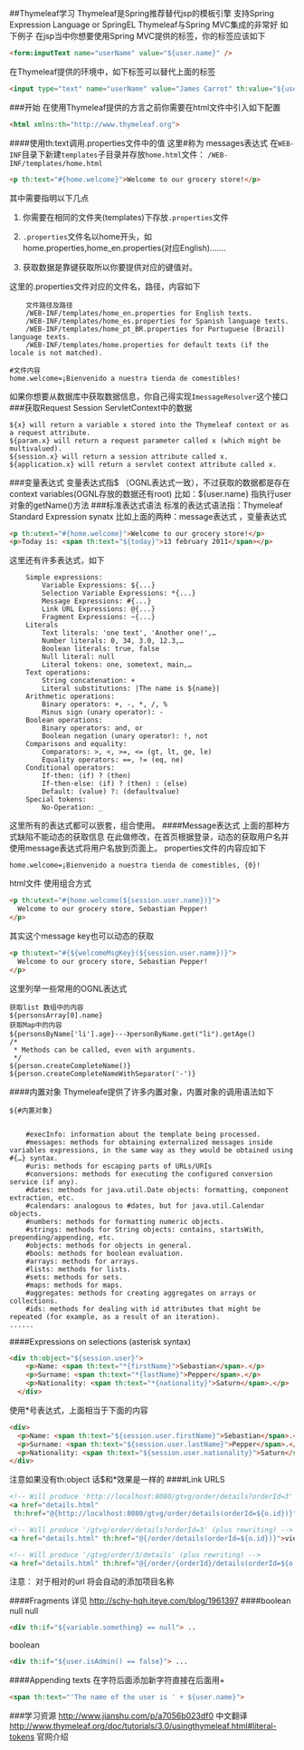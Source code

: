 ##Thymeleaf学习
Thymeleaf是Spring推荐替代jsp的模板引擎
支持Spring Expression Language or SpringEL
Thymeleaf与Spring MVC集成的非常好    如下例子
在jsp当中你想要使用Spring MVC提供的标签，你的标签应该如下
```html
<form:inputText name="userName" value="${user.name}" />
```
在Thymeleaf提供的环境中，如下标签可以替代上面的标签
```html
<input type="text" name="userName" value="James Carrot" th:value="${user.name}" />
```
###开始
在使用Thymeleaf提供的方言之前你需要在html文件中引入如下配置
```html
<html xmlns:th="http://www.thymeleaf.org">
```
####使用th:text调用.properties文件中的值
这里#称为 messages表达式
在`WEB-INF`目录下新建`templates`子目录并存放`home.html`文件：
`/WEB-INF/templates/home.html`
```html
<p th:text="#{home.welcome}">Welcome to our grocery store!</p>
```
其中需要指明以下几点
1. 你需要在相同的文件夹(templates)下存放`.properties`文件

2. `.properties`文件名以home开头，如 home.properties,home_en.properties(对应English).......

3. 获取数据是靠键获取所以你要提供对应的键值对。

  这里的.properties文件对应的文件名，路径，内容如下
```
	文件路径及路径
    /WEB-INF/templates/home_en.properties for English texts.
    /WEB-INF/templates/home_es.properties for Spanish language texts.
    /WEB-INF/templates/home_pt_BR.properties for Portuguese (Brazil) language texts.
    /WEB-INF/templates/home.properties for default texts (if the locale is not matched).
```
```properties
#文件内容
home.welcome=¡Bienvenido a nuestra tienda de comestibles!
```
如果你想要从数据库中获取数据信息，你自己得实现`ImessageResolver`这个接口
###获取Request Session ServletContext中的数据

```
${x} will return a variable x stored into the Thymeleaf context or as a request attribute.
${param.x} will return a request parameter called x (which might be 	  multivalued).
${session.x} will return a session attribute called x.
${application.x} will return a servlet context attribute called x.
```
###变量表达式
变量表达式指$ （OGNL表达式一致），不过获取的数据都是存在context variables(OGNL存放的数据还有root)
比如：${user.name} 指执行user对象的getName()方法
###标准表达式语法
标准的表达式语法指：Thymeleaf Standard Expression synatx
比如上面的两种：message表达式 ，变量表达式
```html
<p th:utext="#{home.welcome}">Welcome to our grocery store!</p>
<p>Today is: <span th:text="${today}">13 february 2011</span></p>
```
这里还有许多表达式，如下
```
    Simple expressions:
        Variable Expressions: ${...}
        Selection Variable Expressions: *{...}
        Message Expressions: #{...}
        Link URL Expressions: @{...}
        Fragment Expressions: ~{...}
    Literals
        Text literals: 'one text', 'Another one!',…
        Number literals: 0, 34, 3.0, 12.3,…
        Boolean literals: true, false
        Null literal: null
        Literal tokens: one, sometext, main,…
    Text operations:
        String concatenation: +
        Literal substitutions: |The name is ${name}|
    Arithmetic operations:
        Binary operators: +, -, *, /, %
        Minus sign (unary operator): -
    Boolean operations:
        Binary operators: and, or
        Boolean negation (unary operator): !, not
    Comparisons and equality:
        Comparators: >, <, >=, <= (gt, lt, ge, le)
        Equality operators: ==, != (eq, ne)
    Conditional operators:
        If-then: (if) ? (then)
        If-then-else: (if) ? (then) : (else)
        Default: (value) ?: (defaultvalue)
    Special tokens:
        No-Operation: _
```
这里所有的表达式都可以嵌套，组合使用。
####Message表达式
上面的那种方式缺陷不能动态的获取信息
在此做修改，在首页根据登录，动态的获取用户名并使用message表达式将用户名放到页面上。
properties文件的内容应如下
```properties
home.welcome=¡Bienvenido a nuestra tienda de comestibles, {0}!
```
html文件 使用组合方式
```html
<p th:utext="#{home.welcome(${session.user.name})}">
  Welcome to our grocery store, Sebastian Pepper!
</p>
```
其实这个message key也可以动态的获取
```html
<p th:utext="#{${welcomeMsgKey}(${session.user.name})}">
  Welcome to our grocery store, Sebastian Pepper!
</p>
```
这里列举一些常用的OGNL表达式
```
获取list 数组中的内容
${personsArray[0].name}
获取Map中的内容
${personsByName['li'].age}---》personByName.get("li").getAge()
/*
 * Methods can be called, even with arguments.
 */
${person.createCompleteName()}
${person.createCompleteNameWithSeparator('-')}
```
####内置对象
Thymeleafe提供了许多内置对象，内置对象的调用语法如下

`${#内置对象}`
```

    #execInfo: information about the template being processed.
    #messages: methods for obtaining externalized messages inside variables expressions, in the same way as they would be obtained using #{…} syntax.
    #uris: methods for escaping parts of URLs/URIs
    #conversions: methods for executing the configured conversion service (if any).
    #dates: methods for java.util.Date objects: formatting, component extraction, etc.
    #calendars: analogous to #dates, but for java.util.Calendar objects.
    #numbers: methods for formatting numeric objects.
    #strings: methods for String objects: contains, startsWith, prepending/appending, etc.
    #objects: methods for objects in general.
    #bools: methods for boolean evaluation.
    #arrays: methods for arrays.
    #lists: methods for lists.
    #sets: methods for sets.
    #maps: methods for maps.
    #aggregates: methods for creating aggregates on arrays or collections.
    #ids: methods for dealing with id attributes that might be repeated (for example, as a result of an iteration).
......
```
####Expressions on selections (asterisk syntax)
```html
<div th:object="${session.user}">
    <p>Name: <span th:text="*{firstName}">Sebastian</span>.</p>
    <p>Surname: <span th:text="*{lastName}">Pepper</span>.</p>
    <p>Nationality: <span th:text="*{nationality}">Saturn</span>.</p>
  </div>
```
使用*号表达式，上面相当于下面的内容
```html
<div>
  <p>Name: <span th:text="${session.user.firstName}">Sebastian</span>.</p>
  <p>Surname: <span th:text="${session.user.lastName}">Pepper</span>.</p>
  <p>Nationality: <span th:text="${session.user.nationality}">Saturn</span>.</p>
</div>
```
注意如果没有th:object 话$和*效果是一样的
####Link URLS

```html
<!-- Will produce 'http://localhost:8080/gtvg/order/details?orderId=3' (plus rewriting) -->
<a href="details.html" 
 th:href="@{http://localhost:8080/gtvg/order/details(orderId=${o.id})}">view</a>

<!-- Will produce '/gtvg/order/details?orderId=3' (plus rewriting) -->
<a href="details.html" th:href="@{/order/details(orderId=${o.id})}">view</a>

<!-- Will produce '/gtvg/order/3/details' (plus rewriting) -->
<a href="details.html" th:href="@{/order/{orderId}/details(orderId=${o.id})}">view</a>
```
注意：
 对于相对的url 将会自动的添加项目名称

####Fragments
详见 http://schy-hqh.iteye.com/blog/1961397
####boolean null 
null
```html
<div th:if="${variable.something} == null"> ..
```
boolean
```html
<div th:if="${user.isAdmin() == false}"> ...
```
####Appending texts
在字符后面添加新字符直接在后面用+
```html
<span th:text="'The name of the user is ' + ${user.name}">
```
###学习资源
http://www.jianshu.com/p/a7056b023df0   中文翻译
http://www.thymeleaf.org/doc/tutorials/3.0/usingthymeleaf.html#literal-tokens 官网介绍
